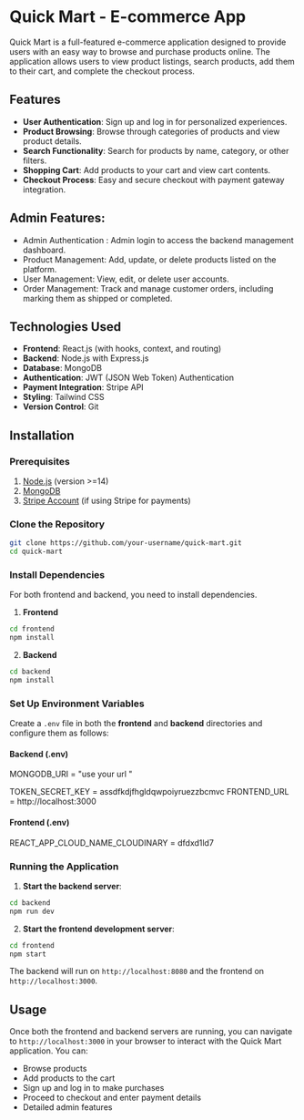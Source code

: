 # Quick Mart - E-commerce App

Quick Mart is a full-featured e-commerce application designed to provide users with an easy way to browse and purchase products online. The application allows users to view product listings, search products, add them to their cart, and complete the checkout process.

## Features

- **User Authentication**: Sign up and log in for personalized experiences.
- **Product Browsing**: Browse through categories of products and view product details.
- **Search Functionality**: Search for products by name, category, or other filters.
- **Shopping Cart**: Add products to your cart and view cart contents.
- **Checkout Process**: Easy and secure checkout with payment gateway integration.

## Admin Features:
-  Admin Authentication : Admin login to access the backend management dashboard.
-  Product Management: Add, update, or delete products listed on the platform.
-  User Management: View, edit, or delete user accounts.
 - Order Management: Track and manage customer orders, including marking them as shipped or completed.

## Technologies Used

- **Frontend**: React.js (with hooks, context, and routing)
- **Backend**: Node.js with Express.js
- **Database**: MongoDB
- **Authentication**: JWT (JSON Web Token) Authentication
- **Payment Integration**: Stripe API
- **Styling**: Tailwind CSS
- **Version Control**: Git

## Installation

### Prerequisites

1. [Node.js](https://nodejs.org/) (version >=14)
2. [MongoDB](https://www.mongodb.com/try/download/community) 
3. [Stripe Account](https://stripe.com/docs/keys) (if using Stripe for payments)

### Clone the Repository

```bash
git clone https://github.com/your-username/quick-mart.git
cd quick-mart
```

### Install Dependencies

For both frontend and backend, you need to install dependencies.

1. **Frontend**

```bash
cd frontend
npm install
```

2. **Backend**

```bash
cd backend
npm install
```

### Set Up Environment Variables

Create a `.env` file in both the **frontend** and **backend** directories and configure them as follows:

#### Backend (.env)

MONGODB_URI = "use your url "

TOKEN_SECRET_KEY = assdfkdjfhgldqwpoiyruezzbcmvc
FRONTEND_URL = http://localhost:3000

#### Frontend (.env)

REACT_APP_CLOUD_NAME_CLOUDINARY = dfdxd1ld7


### Running the Application

1. **Start the backend server**:

```bash
cd backend
npm run dev
```

2. **Start the frontend development server**:

```bash
cd frontend
npm start
```

The backend will run on `http://localhost:8080` and the frontend on `http://localhost:3000`.

## Usage

Once both the frontend and backend servers are running, you can navigate to `http://localhost:3000` in your browser to interact with the Quick Mart application. You can:

- Browse products
- Add products to the cart
- Sign up and log in to make purchases
- Proceed to checkout and enter payment details
- Detailed admin features
